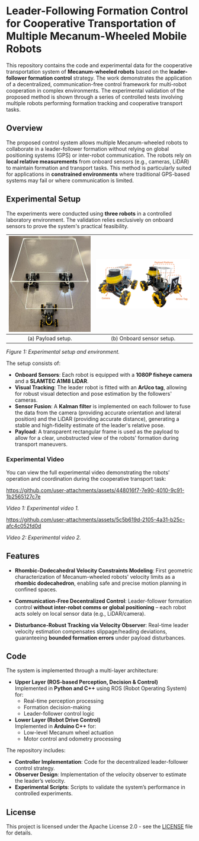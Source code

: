 # Leader-Following Formation Control for Cooperative Transportation of Multiple Mecanum-Wheeled Mobile Robots

This repository contains the code and experimental data for the cooperative transportation system of **Mecanum-wheeled robots** based on the **leader-follower formation control** strategy. The work demonstrates the application of a decentralized, communication-free control framework for multi-robot cooperation in complex environments. The experimental validation of the proposed method is shown through a series of controlled tests involving multiple robots performing formation tracking and cooperative transport tasks.

## Overview

The proposed control system allows multiple Mecanum-wheeled robots to collaborate in a leader-follower formation without relying on global positioning systems (GPS) or inter-robot communication. The robots rely on **local relative measurements** from onboard sensors (e.g., cameras, LiDAR) to maintain formation and transport tasks. This method is particularly suited for applications in **constrained environments** where traditional GPS-based systems may fail or where communication is limited.

## Experimental Setup

The experiments were conducted using **three robots** in a controlled laboratory environment. The validation relies exclusively on onboard sensors to prove the system's practical feasibility.

| ![Experimental Setup](./data/payload_setup.png) | ![Experimental Setup](./data/onboard_sensor_setup.png) |
|:-----------------------------------------------:|:------------------------------------------------------:|
|               (a) Payload setup.                |               (b) Onboard sensor setup.                |

*Figure 1: Experimental setup and environment.*

The setup consists of:

  * **Onboard Sensors**: Each robot is equipped with a **1080P fisheye camera** and a **SLAMTEC A1M8 LiDAR**.
  * **Visual Tracking**: The leader robot is fitted with an **ArUco tag**, allowing for robust visual detection and pose estimation by the followers' cameras.
  * **Sensor Fusion**: A **Kalman filter** is implemented on each follower to fuse the data from the camera (providing accurate orientation and lateral position) and the LiDAR (providing accurate distance), generating a stable and high-fidelity estimate of the leader's relative pose.
  * **Payload**: A transparent rectangular frame is used as the payload to allow for a clear, unobstructed view of the robots' formation during transport maneuvers.

### Experimental Video

You can view the full experimental video demonstrating the robots’ operation and coordination during the cooperative transport task:

https://github.com/user-attachments/assets/448016f7-7e90-4010-9c91-1b2565127c7e

*Video 1: Experimental video 1.*

https://github.com/user-attachments/assets/5c5b619d-2105-4a31-b25c-afc4c052fd0d

*Video 2: Experimental video 2.*

## Features
* **Rhombic-Dodecahedral Velocity Constraints Modeling**: First geometric characterization of Mecanum-wheeled robots' velocity limits as a **rhombic dodecahedron**, enabling safe and precise motion planning in confined spaces.  

* **Communication-Free Decentralized Control**: Leader-follower formation control **without inter-robot comms or global positioning** – each robot acts solely on local sensor data (e.g., LiDAR/camera).  

* **Disturbance-Robust Tracking via Velocity Observer**: Real-time leader velocity estimation compensates slippage/heading deviations, guaranteeing **bounded formation errors** under payload disturbances.  

## Code

The system is implemented through a multi-layer architecture:
- **Upper Layer (ROS-based Perception, Decision & Control)**  
  Implemented in **Python and C++** using ROS (Robot Operating System) for:
  - Real-time perception processing
  - Formation decision-making
  - Leader-follower control logic
- **Lower Layer (Robot Drive Control)**  
  Implemented in **Arduino C++** for:
  - Low-level Mecanum wheel actuation
  - Motor control and odometry processing

The repository includes:
* **Controller Implementation**: Code for the decentralized leader-follower control strategy.
* **Observer Design**: Implementation of the velocity observer to estimate the leader’s velocity.
* **Experimental Scripts**: Scripts to validate the system’s performance in controlled experiments.

## License

This project is licensed under the Apache License 2.0 - see the [LICENSE](./LICENSE) file for details.